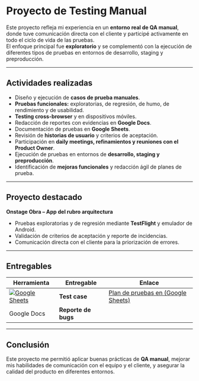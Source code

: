 # Proyecto de Testing Manual

Este proyecto refleja mi experiencia en un **entorno real de QA manual**, donde tuve comunicación directa con el cliente y participé activamente en todo el ciclo de vida de las pruebas.  
El enfoque principal fue **exploratorio** y se complementó con la ejecución de diferentes tipos de pruebas en entornos de desarrollo, staging y preproducción.

---

## Actividades realizadas

- Diseño y ejecución de **casos de prueba manuales**.  
- **Pruebas funcionales:** exploratorias, de regresión, de humo, de rendimiento y de usabilidad.  
- **Testing cross-browser** y en dispositivos móviles.  
- Redacción de reportes con evidencias en **Google Docs**.  
- Documentación de pruebas en **Google Sheets**.  
- Revisión de **historias de usuario** y criterios de aceptación.  
- Participación en **daily meetings, refinamientos y reuniones con el Product Owner**.  
- Ejecución de pruebas en entornos de **desarrollo, staging y preproducción**.  
- Identificación de **mejoras funcionales** y redacción ágil de planes de prueba.  

---

## Proyecto destacado

**Onstage Obra – App del rubro arquitectura**  
- Pruebas exploratorias y de regresión mediante **TestFlight** y emulador de Android.  
- Validación de criterios de aceptación y reporte de incidencias.  
- Comunicación directa con el cliente para la priorización de errores.

---

## Entregables

| Herramienta       | Entregable          | Enlace |
|-------------------|---------------------|--------|
| [![Google Sheets](https://img.shields.io/badge/GOOGLE%20SHEETS-PLAN%20DE%20PRUEBAS-34A853?style=for-the-badge&logo=google-sheets&logoColor=white)](https://docs.google.com/spreadsheets/d/1kMhZhFyWde_K-xrW4uOb1P8A579kB8NO/edit?gid=1818886010#gid=1818886010)| **Test case** | [Plan de pruebas en (Google Sheets)](https://docs.google.com/spreadsheets/d/1kMhZhFyWde_K-xrW4uOb1P8A579kB8NO/edit?gid=1818886010#gid=1818886010) |
| Google Docs| **Reporte de bugs** |

---

## Conclusión
Este proyecto me permitió aplicar buenas prácticas de **QA manual**, mejorar mis habilidades de comunicación con el equipo y el cliente, y asegurar la calidad del producto en diferentes entornos.

